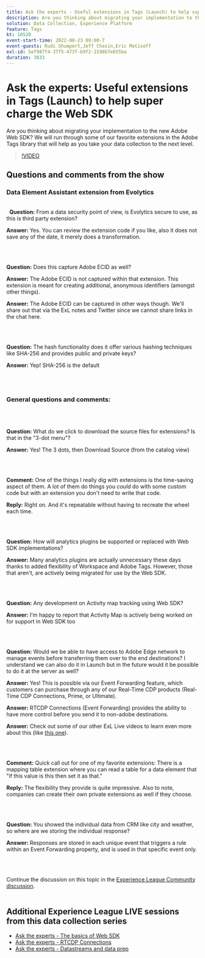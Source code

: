 ```yaml
---
title: Ask the experts - Useful extensions in Tags (Launch) to help super charge the Web SDK
description: Are you thinking about migrating your implementation to the new Adobe Web SDK?  We will run through some of our favorite extensions in the Adobe Tags library that will help as you take your data collection to the next level.
solution: Data Collection, Experience Platform
feature: Tags
kt: 10528
event-start-time: 2022-08-23 09:00-7
event-guests: Rudi Shumpert,Jeff Chasin,Eric Matisoff
exl-id: 5ef987f4-37f5-473f-b9f2-1598b7e655ba
duration: 3833
---
```

# Ask the experts: Useful extensions in Tags (Launch) to help super charge the Web SDK

Are you thinking about migrating your implementation to the new Adobe Web SDK?  We will run through some of our favorite extensions in the Adobe Tags library that will help as you take your data collection to the next level.

>[!VIDEO](https://video.tv.adobe.com/v/346610/?quality=12&learn=on)

## Questions and comments from the show

### Data Element Assistant extension from Evolytics

<br>&nbsp;
**Question:** From a data security point of view, is Evolytics secure to use, as this is third party extension?

**Answer:** Yes. You can review the extension code if you like, also it does not save any of the date, it merely does a transformation.

<br>&nbsp;

**Question:** Does this capture Adobe ECID as well?

**Answer:** The Adobe ECID is not captured within that extension. This extension is meant for creating additional, anonymous identifiers (amongst other things).

**Answer:** The Adobe ECID can be captured in other ways though. We'll share out that via the ExL notes and Twitter since we cannot share links in the chat here.

<br>&nbsp;

**Question:** The hash functionality does it offer various hashing techniques like SHA-256 and provides public and private keys?

**Answer:** Yep! SHA-256 is the default

<br>&nbsp;

### General questions and comments:

<br>&nbsp;

**Question:** What do we click to download the source files for extensions? Is that in the "3-dot menu"?

**Answer:** Yes! The 3 dots, then Download Source (from the catalog view)

<br>&nbsp;

**Comment:** One of the things I really dig with extensions is the time-saving aspect of them. A lot of them do things you *could* do with some custom code but with an extension you don't need to write that code.

**Reply:** Right on. And it's repeatable without having to recreate the wheel each time.

<br>&nbsp;

**Question:** How will analytics plugins be supported or replaced with Web SDK implementations?

**Answer:** Many analytics plugins are actually unnecessary these days thanks to added flexibility of Workspace and Adobe Tags. However, those that aren't, are actively being migrated for use by the Web SDK.

<br>&nbsp;

**Question:** Any development on Activity map tracking using Web SDK?

**Answer:** I'm happy to report that Activity Map is actively being worked on for support in Web SDK too

<br>&nbsp;

**Question:** Would we be able to have access to Adobe Edge network to manage events before transferring them over to the end destinations? I understand we can also do it in Launch but in the future would it be possible to do it at the server as well?

**Answer:** Yes! This is possible via our Event Forwarding feature, which customers can purchase through any of our Real-Time CDP products (Real-Time CDP Connections, Prime, or Ultimate).

**Answer:** RTCDP Connections (Event Forwarding) provides the ability to have more control before you send it to non-adobe destinations.

**Answer:** Check out some of our other ExL Live videos to learn even more about this (like [this one](exl-live-episode-06-23-22.md)).

<br>&nbsp;

**Comment:** Quick call out for one of my favorite extensions: There is a mapping table extension where you can read a table for a data element that "if this value is this then set it as that."

**Reply:** The flexibility they provide is quite impressive. Also to note, companies can create their own private extensions as well if they choose.

<br>&nbsp;

**Question:** You showed the individual data from CRM like city and weather, so where are we storing the individual response?

**Answer:** Responses are stored in each unique event that triggers a rule within an Event Forwarding property, and is used in that specific event only.

<br>&nbsp;

Continue the discussion on this topic in the [Experience League Community discussion](https://experienceleaguecommunities.adobe.com/t5/adobe-experience-platform/experience-league-live-post-session-discussion-useful-extensions/m-p/542620#M240).
<br>&nbsp;

## Additional Experience League LIVE sessions from this data collection series

* [Ask the experts - The basics of Web SDK](exl-live-episode-05-26-22.md)
* [Ask the experts - RTCDP Connections](exl-live-episode-06-23-22.md)
* [Ask the experts - Datastreams and data prep](exl-live-episode-07-21-22.md)

